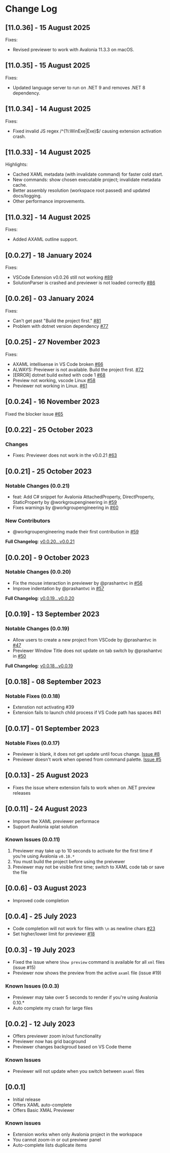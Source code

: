 # Change Log

## [11.0.36] - 15 August 2025

Fixes:

- Revised previewer to work with Avalonia 11.3.3 on macOS.

## [11.0.35] - 15 August 2025

Fixes:

- Updated language server to run on .NET 9 and removes .NET 8 dependency.

## [11.0.34] - 14 August 2025

Fixes:

- Fixed invalid JS regex /^(?i:WinExe|Exe)$/ causing extension activation crash.

## [11.0.33] - 14 August 2025

Highlights:

- Cached XAML metadata (with invalidate command) for faster cold start.
- New commands: show chosen executable project; invalidate metadata cache.
- Better assembly resolution (workspace root passed) and updated docs/logging.
- Other performance improvements.

## [11.0.32] - 14 August 2025

Fixes:

- Added AXAML outline support.

## [0.0.27] - 18 January 2024

Fixes:

- VSCode Extension v0.0.26 still not working [#89](https://github.com/AvaloniaUI/AvaloniaVSCode/issues/89)
- SolutionParser is crashed and previewer is not loaded correctly [#86](https://github.com/AvaloniaUI/AvaloniaVSCode/issues/86)

## [0.0.26] - 03 January 2024

Fixes:

- Can't get past "Build the project first." [#81](https://github.com/AvaloniaUI/AvaloniaVSCode/issues/81)
- Problem with dotnet version dependency [#77](https://github.com/AvaloniaUI/AvaloniaVSCode/issues/77)


## [0.0.25] - 27 November 2023

Fixes:

- AXAML intellisense in VS Code broken [#66](https://github.com/AvaloniaUI/AvaloniaVSCode/issues/66)
- ALWAYS: Previewer is not available. Build the project first. [#72](https://github.com/AvaloniaUI/AvaloniaVSCode/issues/72)
- [ERROR] dotnet build exited with code 1 [#68](https://github.com/AvaloniaUI/AvaloniaVSCode/issues/68)
- Preview not working, vscode Linux [#58](https://github.com/AvaloniaUI/AvaloniaVSCode/issues/58)
- Previewer not working in Linux. [#61](https://github.com/AvaloniaUI/AvaloniaVSCode/issues/61)

## [0.0.24] - 16 November 2023

Fixed the blocker issue [#65](https://github.com/AvaloniaUI/AvaloniaVSCode/issues/65)

## [0.0.22] - 25 October 2023

### Changes

- Fixes: Previewer does not work in the v0.0.21 [#63](https://github.com/AvaloniaUI/AvaloniaVSCode/issues/63)

## [0.0.21] - 25 October 2023

### Notable Changes (0.0.21)

- feat: Add C# snippet for Avalonia AttachedProperty, DirectProperty, StaticProperty by @workgroupengineering in [#59](https://github.com/AvaloniaUI/AvaloniaVSCode/pull/59)
- Fixes warnings by @workgroupengineering in [#60](https://github.com/AvaloniaUI/AvaloniaVSCode/pull/60)

### New Contributors

- @workgroupengineering made their first contribution in [#59](https://github.com/AvaloniaUI/AvaloniaVSCode/pull/59)

**Full Changelog**: [v0.0.20...v0.0.21](https://github.com/AvaloniaUI/AvaloniaVSCode/compare/v0.0.20...v0.0.21)

## [0.0.20] - 9 October 2023

### Notable Changes (0.0.20)

- Fix the mouse interaction in previewer by @prashantvc in [#56](https://github.com/AvaloniaUI/AvaloniaVSCode/pull/56)
- Improve indentation by @prashantvc in [#57](https://github.com/AvaloniaUI/AvaloniaVSCode/pull/57)

**Full Changelog**: [v0.0.19...v0.0.20](https://github.com/AvaloniaUI/AvaloniaVSCode/compare/v0.0.19...v0.0.20)

## [0.0.19] - 13 September 2023

### Notable Changes (0.0.19)

- Allow users to create a new project from VSCode by @prashantvc in [#47](https://github.com/AvaloniaUI/AvaloniaVSCode/pull/47)
- Previewer Window Title does not update on tab switch by @prashantvc in [#50](https://github.com/AvaloniaUI/AvaloniaVSCode/pull/50)

**Full Changelog**: [v0.0.18...v0.0.19](https://github.com/AvaloniaUI/AvaloniaVSCode/compare/v0.0.18...v0.0.19)
 
## [0.0.18] - 08 September 2023

### Notable Fixes (0.0.18)

- Extenstion not activating #39
- Extension fails to launch child process if VS Code path has spaces #41


## [0.0.17] - 01 September 2023

### Notable Fixes (0.0.17)

- Previewer is blank, it does not get update until focus change. [Issue #8](https://github.com/AvaloniaUI/Avalonia-VSCode-Extension/issues/8)
- Previewer doesn't work when opened from command palette. [Issue #5](https://github.com/AvaloniaUI/Avalonia-VSCode-Extension/issues/5)

## [0.0.13] - 25 August 2023

- Fixes the issue where extension fails to work when on .NET preview releases

## [0.0.11] - 24 August 2023

- Improve the XAML previewer performace
- Support Avalonia xplat solution

### Known Issues (0.0.11)

1. Previewer may take up to 10 seconds to activate for the first time if you’re using Avalonia `v0.10.*`
2. You must build the project before using the preivewer
3. Previewer may not be visible first time; switch to XAML code tab or save the file

## [0.0.6] - 03 August 2023

- Improved code completion

## [0.0.4] - 25 July 2023

- Code completion will not work for files with `\n` as newline chars [#23](https://github.com/AvaloniaUI/AvaloniaVSCode/issues/23)
- Set higher/lower limit for previewer [#18](https://github.com/AvaloniaUI/AvaloniaVSCode/issues/18)

## [0.0.3] - 19 July 2023

- Fixed the issue where `Show preview` command is available for all `xml` files (issue #15)
- Previewer now shows the preview from the active `axaml` file (issue #19)

### Known Issues (0.0.3)

- Previewer may take over 5 seconds to render if you're using Avalonia 0.10.*
- Auto complete my crash for large files

## [0.0.2] - 12 July 2023

- Offers previewer zoom in/out functionality
- Previewer now has grid bacground
- Previewer changes backgroud based on VS Code theme

### Known Issues

- Previewer will not update when you switch between `axaml` files

## [0.0.1]

- Initial release
- Offers XAML auto-complete
- Offers Basic XMAL Previewer

### Known issues

- Extension works when only Avalonia project in the workspace
- You cannot zoom-in or out previwer panel
- Auto-complete lists duplicate items
